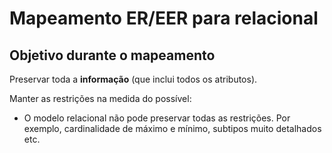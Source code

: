 # Mapeamento ER/EER para relacional

## Objetivo durante o mapeamento

Preservar toda a **informação** (que inclui todos os atributos).

Manter as restrições na medida do possível:
* O modelo relacional não pode preservar todas as restrições. Por exemplo, cardinalidade de máximo e mínimo, subtipos muito detalhados etc.
